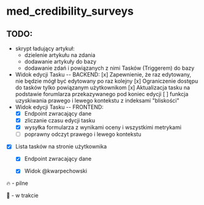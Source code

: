 # med_credibility_surveys

## TODO:
* skrypt ładujący artykuł:
  * dzielenie artykułu na zdania
  * dodawanie artykuły do bazy
  * dodawanie zdań i powiązanych z nimi Tasków (Triggerem) do bazy
* Widok edycji Tasku
-- BACKEND:
  [x] Zapewnienie, że raz edytowany, nie będzie mógł być edytowany po raz kolejny
  [x] Ograniczenie dostępu do tasków tylko powiązanym użytkownikom
  [x] Aktualizacja tasku na podstawie forumlarza przekazywanego pod koniec edycji
  [ ] funkcja uzyskiwania prawego i lewego kontekstu z indeksami "bliskości"
* Widok edycji Tasku -- FRONTEND:
   * [x] Endpoint zwracający dane
  * [x] zliczanie czasu edycji tasku
  * [x] wysyłka formularza z wynikami oceny i wszystkimi metrykami
  * [ ] poprawny odczyt prawego i lewego kontekstu
* [x] Lista tasków na stronie użytkownika
  * [x] Endpoint zwracający dane
  * [x] Widok @kwarpechowski


  
🔥 - pilne

🚧 - w trakcie
